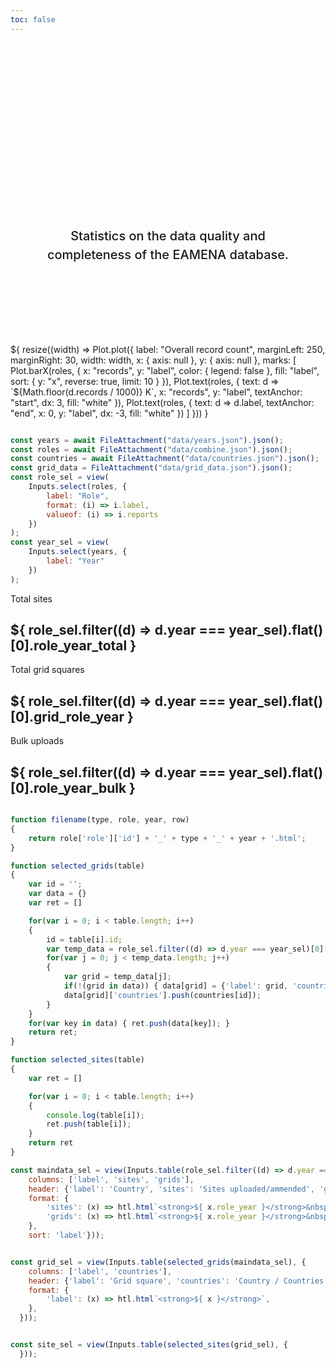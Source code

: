 ```yaml
---
toc: false
---
```


<style>

.hero {
  display: flex;
  flex-direction: column;
  align-items: center;
  font-family: var(--sans-serif);
  margin: 4rem 0 8rem;
  text-wrap: balance;
  text-align: center;
}

.hero h1 {
  margin: 2rem 0;
  max-width: none;
  font-size: 14vw;
  font-weight: 900;
  line-height: 1;
  background: linear-gradient(30deg, var(--theme-foreground-focus), currentColor);
  -webkit-background-clip: text;
  -webkit-text-fill-color: transparent;
  background-clip: text;
}

.hero h2 {
  margin: 0;
  max-width: 34em;
  font-size: 20px;
  font-style: initial;
  font-weight: 500;
  line-height: 1.5;
  color: var(--theme-foreground-muted);
}

.nocheckbox td:nth-child(1), .nocheckbox th:nth-child(1) {
  display: none;
}
.nocheckbox td:nth-child(2), .nocheckbox th:nth-child(2) {
  padding-left: 0px;
}

@media (min-width: 640px) {
  .hero h1 {
    font-size: 90px;
  }
}

</style>

<div class="hero">
  <h1>EAMENA Stats</h1>
  <h2>Statistics on the data quality and completeness of the EAMENA database.</h2>
</div>

  <div class="card">${
    resize((width) => Plot.plot({
	label: "Overall record count",
	marginLeft: 250,
	marginRight: 30,
	width: width,
	x: { axis: null },
	y: { axis: null },
	marks: [
		Plot.barX(roles, {
			x: "records",
			y: "label",
			color: { legend: false },
			fill: "label",
			sort: { y: "x", reverse: true, limit: 10 }
		}),
		Plot.text(roles, {
			text: d => `${Math.floor(d.records / 1000)} K`,
			x: "records",
			y: "label",
			textAnchor: "start",
			dx: 3,
			fill: "white"
		}),
		Plot.text(roles, {
			text: d => d.label,
			textAnchor: "end",
			x: 0,
			y: "label",
			dx: -3,
			fill: "white"
		})
	]
    }))
  }</div>

```js

const years = await FileAttachment("data/years.json").json();
const roles = await FileAttachment("data/combine.json").json();
const countries = await FileAttachment("data/countries.json").json();
const grid_data = FileAttachment("data/grid_data.json").json();
const role_sel = view(
	Inputs.select(roles, {
		label: "Role",
		format: (i) => i.label,
		valueof: (i) => i.reports
	})
);
const year_sel = view(
	Inputs.select(years, {
		label: "Year"
	})
);

```

<div class="grid grid-cols-3">
  <div class="card">
	<p> Total sites </p>
	<h2> ${ role_sel.filter((d) => d.year === year_sel).flat()[0].role_year_total } </h2>
  </div>
  <div class="card">
	<p> Total grid squares </p>
	<h2> ${ role_sel.filter((d) => d.year === year_sel).flat()[0].grid_role_year } </h2>
  </div>
  <div class="card">
	<p> Bulk uploads </p>
	<h2> ${ role_sel.filter((d) => d.year === year_sel).flat()[0].role_year_bulk } </h2>
  </div>
</div>

```js

function filename(type, role, year, row)
{
	return role['role']['id'] + '_' + type + '_' + year + '.html';
}

function selected_grids(table)
{
	var id = '';
	var data = {}
	var ret = []

	for(var i = 0; i < table.length; i++)
	{
		id = table[i].id;
		var temp_data = role_sel.filter((d) => d.year === year_sel)[0]['country_role_year'][id]['grids'];
		for(var j = 0; j < temp_data.length; j++)
		{
			var grid = temp_data[j];
			if(!(grid in data)) { data[grid] = {'label': grid, 'countries': []}; }
			data[grid]['countries'].push(countries[id]);
		}
	}
	for(var key in data) { ret.push(data[key]); }
	return ret;
}

function selected_sites(table)
{
	var ret = []

	for(var i = 0; i < table.length; i++)
	{
		console.log(table[i]);
		ret.push(table[i]);
	}
	return ret
}

const maindata_sel = view(Inputs.table(role_sel.filter((d) => d.year === year_sel).map((d) => d.countries).flat().filter((d) => d.sites.role_year > 0), {
	columns: ['label', 'sites', 'grids'],
	header: {'label': 'Country', 'sites': 'Sites uploaded/ammended', 'grids': 'Grid squares covered'},
	format: {
		'sites': (x) => htl.html`<strong>${ x.role_year }</strong>&nbsp;<a href="${ filename('sites', role_sel.filter((y) => y.year === year_sel).flat()[0], year_sel, '') }"></a>`,
		'grids': (x) => htl.html`<strong>${ x.role_year }</strong>&nbsp;<a href="${ filename('grids', role_sel.filter((y) => y.year === year_sel).flat()[0], year_sel, '') }"></a>`
	},
	sort: 'label'}));

```
<div class="grid grid-cols-2">
<div class="card">

```js

const grid_sel = view(Inputs.table(selected_grids(maindata_sel), {
	columns: ['label', 'countries'],
	header: {'label': 'Grid square', 'countries': 'Country / Countries'},
	format: {
		'label': (x) => htl.html`<strong>${ x }</strong>`,
	},
  }));

```

</div>
<div class="card">

```js

const site_sel = view(Inputs.table(selected_sites(grid_sel), {
  }));

```

</div>
</div>
